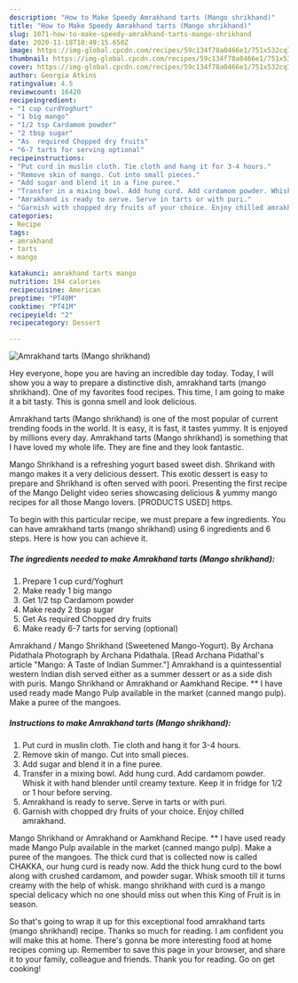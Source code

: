```yaml
---
description: "How to Make Speedy Amrakhand tarts (Mango shrikhand)"
title: "How to Make Speedy Amrakhand tarts (Mango shrikhand)"
slug: 1071-how-to-make-speedy-amrakhand-tarts-mango-shrikhand
date: 2020-11-18T10:49:15.650Z
image: https://img-global.cpcdn.com/recipes/59c134f78a0466e1/751x532cq70/amrakhand-tarts-mango-shrikhand-recipe-main-photo.jpg
thumbnail: https://img-global.cpcdn.com/recipes/59c134f78a0466e1/751x532cq70/amrakhand-tarts-mango-shrikhand-recipe-main-photo.jpg
cover: https://img-global.cpcdn.com/recipes/59c134f78a0466e1/751x532cq70/amrakhand-tarts-mango-shrikhand-recipe-main-photo.jpg
author: Georgia Atkins
ratingvalue: 4.5
reviewcount: 16420
recipeingredient:
- "1 cup curdYoghurt"
- "1 big mango"
- "1/2 tsp Cardamom powder"
- "2 tbsp sugar"
- "As  required Chopped dry fruits"
- "6-7 tarts for serving optional"
recipeinstructions:
- "Put curd in muslin cloth. Tie cloth and hang it for 3-4 hours."
- "Remove skin of mango. Cut into small pieces."
- "Add sugar and blend it in a fine puree."
- "Transfer in a mixing bowl. Add hung curd. Add cardamom powder. Whisk it with hand blender until creamy texture. Keep it in fridge for 1/2 or 1 hour before serving."
- "Amrakhand is ready to serve. Serve in tarts or with puri."
- "Garnish with chopped dry fruits of your choice. Enjoy chilled amrakhand."
categories:
- Recipe
tags:
- amrakhand
- tarts
- mango

katakunci: amrakhand tarts mango 
nutrition: 194 calories
recipecuisine: American
preptime: "PT40M"
cooktime: "PT41M"
recipeyield: "2"
recipecategory: Dessert

---
```



![Amrakhand tarts (Mango shrikhand)](https://img-global.cpcdn.com/recipes/59c134f78a0466e1/751x532cq70/amrakhand-tarts-mango-shrikhand-recipe-main-photo.jpg)

Hey everyone, hope you are having an incredible day today. Today, I will show you a way to prepare a distinctive dish, amrakhand tarts (mango shrikhand). One of my favorites food recipes. This time, I am going to make it a bit tasty. This is gonna smell and look delicious.

Amrakhand tarts (Mango shrikhand) is one of the most popular of current trending foods in the world. It is easy, it is fast, it tastes yummy. It is enjoyed by millions every day. Amrakhand tarts (Mango shrikhand) is something that I have loved my whole life. They are fine and they look fantastic.

Mango Shrikhand is a refreshing yogurt based sweet dish. Shrikand with mango makes it a very delicious dessert. This exotic dessert is easy to prepare and Shrikhand is often served with poori. Presenting the first recipe of the Mango Delight video series showcasing delicious &amp; yummy mango recipes for all those Mango lovers. [PRODUCTS USED] https.


To begin with this particular recipe, we must prepare a few ingredients. You can have amrakhand tarts (mango shrikhand) using 6 ingredients and 6 steps. Here is how you can achieve it.

<!--inarticleads1-->

##### The ingredients needed to make Amrakhand tarts (Mango shrikhand):

1. Prepare 1 cup curd/Yoghurt
1. Make ready 1 big mango
1. Get 1/2 tsp Cardamom powder
1. Make ready 2 tbsp sugar
1. Get As  required Chopped dry fruits
1. Make ready 6-7 tarts for serving (optional)


Amrakhand / Mango Shrikhand (Sweetened Mango-Yogurt). By Archana Pidathala Photograph by Archana Pidathala. [Read Archana Pidathal&#39;s article &#34;Mango: A Taste of Indian Summer.&#34;] Amrakhand is a quintessential western Indian dish served either as a summer dessert or as a side dish with puris. Mango Shrikhand or Amrakhand or Aamkhand Recipe. ** I have used ready made Mango Pulp available in the market (canned mango pulp). Make a puree of the mangoes. 

<!--inarticleads2-->

##### Instructions to make Amrakhand tarts (Mango shrikhand):

1. Put curd in muslin cloth. Tie cloth and hang it for 3-4 hours.
1. Remove skin of mango. Cut into small pieces.
1. Add sugar and blend it in a fine puree.
1. Transfer in a mixing bowl. Add hung curd. Add cardamom powder. Whisk it with hand blender until creamy texture. Keep it in fridge for 1/2 or 1 hour before serving.
1. Amrakhand is ready to serve. Serve in tarts or with puri.
1. Garnish with chopped dry fruits of your choice. Enjoy chilled amrakhand.


Mango Shrikhand or Amrakhand or Aamkhand Recipe. ** I have used ready made Mango Pulp available in the market (canned mango pulp). Make a puree of the mangoes. The thick curd that is collected now is called CHAKKA, our hung curd is ready now. Add the thick hung curd to the bowl along with crushed cardamom, and powder sugar. Whisk smooth till it turns creamy with the help of whisk. mango shrikhand with curd is a mango special delicacy which no one should miss out when this King of Fruit is in season. 

So that's going to wrap it up for this exceptional food amrakhand tarts (mango shrikhand) recipe. Thanks so much for reading. I am confident you will make this at home. There's gonna be more interesting food at home recipes coming up. Remember to save this page in your browser, and share it to your family, colleague and friends. Thank you for reading. Go on get cooking!
